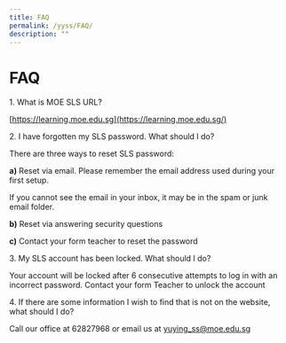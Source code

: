 ```yaml
---
title: FAQ
permalink: /yyss/FAQ/
description: ""
---
```

FAQ
===

1\. What is MOE SLS URL?

[https://learning.moe.edu.sg](https://learning.moe.edu.sg/)

  

2\. I have forgotten my SLS password. What should I do?

  

There are three ways to reset SLS password:

  

**a)** Reset via email. Please remember the email address used during your first setup.

  

If you cannot see the email in your inbox, it may be in the spam or junk email folder.

  

**b)** Reset via answering security questions

  

**c)** Contact your form teacher to reset the password

  

3\. My SLS account has been locked. What should I do?

  

Your account will be locked after 6 consecutive attempts to log in with an incorrect password.
Contact your form Teacher to unlock the account
  

4\. If there are some information I wish to find that is not on the website, what should I do?

  

Call our office at 62827968 or email us at yuying_ss@moe.edu.sg